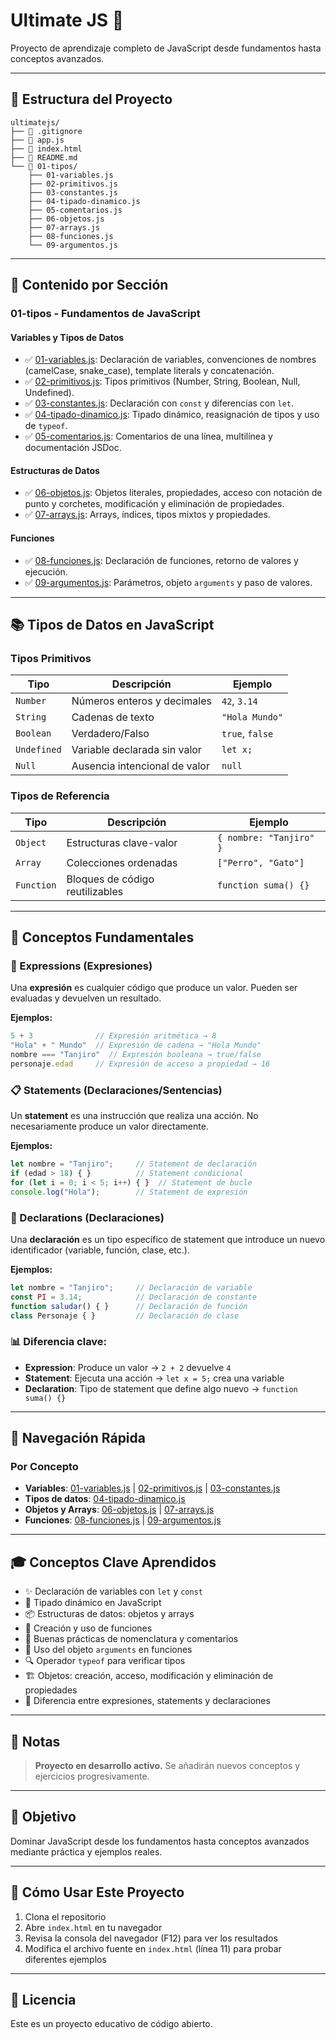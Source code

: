 # Ultimate JS 🚀

Proyecto de aprendizaje completo de JavaScript desde fundamentos hasta conceptos avanzados.

---

## 📂 Estructura del Proyecto

```
ultimatejs/
├── 📄 .gitignore
├── 📄 app.js
├── 📄 index.html
├── 📄 README.md
└── 📁 01-tipos/
    ├── 01-variables.js
    ├── 02-primitivos.js
    ├── 03-constantes.js
    ├── 04-tipado-dinamico.js
    ├── 05-comentarios.js
    ├── 06-objetos.js
    ├── 07-arrays.js
    ├── 08-funciones.js
    └── 09-argumentos.js
```

---

## 📖 Contenido por Sección

### 01-tipos - Fundamentos de JavaScript

#### Variables y Tipos de Datos
- ✅ [01-variables.js](01-tipos/01-variables.js): Declaración de variables, convenciones de nombres (camelCase, snake_case), template literals y concatenación.
- ✅ [02-primitivos.js](01-tipos/02-primitivos.js): Tipos primitivos (Number, String, Boolean, Null, Undefined).
- ✅ [03-constantes.js](01-tipos/03-constantes.js): Declaración con `const` y diferencias con `let`.
- ✅ [04-tipado-dinamico.js](01-tipos/04-tipado-dinamico.js): Tipado dinámico, reasignación de tipos y uso de `typeof`.
- ✅ [05-comentarios.js](01-tipos/05-comentarios.js): Comentarios de una línea, multilínea y documentación JSDoc.

#### Estructuras de Datos
- ✅ [06-objetos.js](01-tipos/06-objetos.js): Objetos literales, propiedades, acceso con notación de punto y corchetes, modificación y eliminación de propiedades.
- ✅ [07-arrays.js](01-tipos/07-arrays.js): Arrays, índices, tipos mixtos y propiedades.

#### Funciones
- ✅ [08-funciones.js](01-tipos/08-funciones.js): Declaración de funciones, retorno de valores y ejecución.
- ✅ [09-argumentos.js](01-tipos/09-argumentos.js): Parámetros, objeto `arguments` y paso de valores.

---

## 📚 Tipos de Datos en JavaScript

### Tipos Primitivos
| Tipo | Descripción | Ejemplo |
|------|-------------|---------|
| `Number` | Números enteros y decimales | `42`, `3.14` |
| `String` | Cadenas de texto | `"Hola Mundo"` |
| `Boolean` | Verdadero/Falso | `true`, `false` |
| `Undefined` | Variable declarada sin valor | `let x;` |
| `Null` | Ausencia intencional de valor | `null` |

### Tipos de Referencia
| Tipo | Descripción | Ejemplo |
|------|-------------|---------|
| `Object` | Estructuras clave-valor | `{ nombre: "Tanjiro" }` |
| `Array` | Colecciones ordenadas | `["Perro", "Gato"]` |
| `Function` | Bloques de código reutilizables | `function suma() {}` |

---

## 🧩 Conceptos Fundamentales

### 📝 Expressions (Expresiones)
Una **expresión** es cualquier código que produce un valor. Pueden ser evaluadas y devuelven un resultado.

**Ejemplos:**
```javascript
5 + 3              // Expresión aritmética → 8
"Hola" + " Mundo"  // Expresión de cadena → "Hola Mundo"
nombre === "Tanjiro"  // Expresión booleana → true/false
personaje.edad     // Expresión de acceso a propiedad → 16
```

### 📋 Statements (Declaraciones/Sentencias)
Un **statement** es una instrucción que realiza una acción. No necesariamente produce un valor directamente.

**Ejemplos:**
```javascript
let nombre = "Tanjiro";     // Statement de declaración
if (edad > 18) { }          // Statement condicional
for (let i = 0; i < 5; i++) { }  // Statement de bucle
console.log("Hola");        // Statement de expresión
```

### 🔧 Declarations (Declaraciones)
Una **declaración** es un tipo específico de statement que introduce un nuevo identificador (variable, función, clase, etc.).

**Ejemplos:**
```javascript
let nombre = "Tanjiro";     // Declaración de variable
const PI = 3.14;            // Declaración de constante
function saludar() { }      // Declaración de función
class Personaje { }         // Declaración de clase
```

### 📊 Diferencia clave:
- **Expression**: Produce un valor → `2 + 2` devuelve `4`
- **Statement**: Ejecuta una acción → `let x = 5;` crea una variable
- **Declaration**: Tipo de statement que define algo nuevo → `function suma() {}`

---

## 🔗 Navegación Rápida

### Por Concepto
- **Variables**: [01-variables.js](01-tipos/01-variables.js) | [02-primitivos.js](01-tipos/02-primitivos.js) | [03-constantes.js](01-tipos/03-constantes.js)
- **Tipos de datos**: [04-tipado-dinamico.js](01-tipos/04-tipado-dinamico.js)
- **Objetos y Arrays**: [06-objetos.js](01-tipos/06-objetos.js) | [07-arrays.js](01-tipos/07-arrays.js)
- **Funciones**: [08-funciones.js](01-tipos/08-funciones.js) | [09-argumentos.js](01-tipos/09-argumentos.js)

---

## 🎓 Conceptos Clave Aprendidos

- ✨ Declaración de variables con `let` y `const`
- 🔄 Tipado dinámico en JavaScript
- 📦 Estructuras de datos: objetos y arrays
- 🔧 Creación y uso de funciones
- 📝 Buenas prácticas de nomenclatura y comentarios
- 🎯 Uso del objeto `arguments` en funciones
- 🔍 Operador `typeof` para verificar tipos
- 🏗️ Objetos: creación, acceso, modificación y eliminación de propiedades
- 📐 Diferencia entre expresiones, statements y declaraciones

---

## 📝 Notas

> **Proyecto en desarrollo activo.** Se añadirán nuevos conceptos y ejercicios progresivamente.

---

## 🎯 Objetivo

Dominar JavaScript desde los fundamentos hasta conceptos avanzados mediante práctica y ejemplos reales.

---

## 🚀 Cómo Usar Este Proyecto

1. Clona el repositorio
2. Abre `index.html` en tu navegador
3. Revisa la consola del navegador (F12) para ver los resultados
4. Modifica el archivo fuente en `index.html` (línea 11) para probar diferentes ejemplos

---

## 📄 Licencia

Este es un proyecto educativo de código abierto.